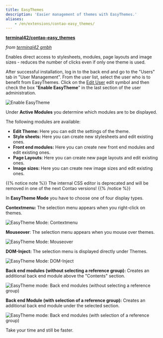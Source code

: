 ```yaml
---
title: EasyThemes
description: 'Easier management of themes with EasyThemes.'
aliases:
    - /en/extensions/contao-easy_themes/
---
```


**[terminal42/contao-easy\_themes](https://packagist.org/packages/terminal42/contao-easy_themes)**

*from [terminal42 gmbh](https://www.terminal42.ch/de/)*

Enables direct access to stylesheets, modules, page layouts and image sizes - reduces the number of clicks even if only 
one theme is used.

After successful installation, log in to the back end and go to the "Users" tab in "User Management". From the user 
list, select the user who is to benefit from EasyThemes. Click on the 
[Edit User](/de/icons/edit.svg?classes=icon "Edit User") edit symbol and then check the box "**Enable EasyTheme**" in 
the last section of the user administration.

![Enable EasyTheme](/de/extensions/images/en/enable-contao-easy_themes.png?classes=shadow)

Under **Active Modules** you determine which modules are to be displayed.

The following modules are available:

- **Edit Theme:** Here you can edit the settings of the theme.
- **Style sheets:** Here you can create new stylesheets and edit existing ones.
- **Front end modules:** Here you can create new front end modules and edit existing ones.
- **Page Layouts**: Here you can create new page layouts and edit existing ones.
- **Image sizes:** Here you can create new image sizes and edit existing ones.

{{% notice note %}}
The internal CSS editor is deprecated and will be removed in one of the next Contao versions!
{{% /notice %}}

In **EasyTheme Mode** you have to choose one of four display types.

**Contextmenu:** The selection menu appears when you right-click on themes.

![EasyTheme Mode: Contextmenu](/de/extensions/images/en/contao-easy_themes-mode-contextmenu.png?classes=shadow)

**Mouseover**: The selection menu appears when you mouse over themes.

![EasyTheme Mode: Mouseover](/de/extensions/images/en/contao-easy_themes-mode-mouseover.png?classes=shadow)

**DOM-Inject:** The selection menu is displayed directly under Themes.

![EasyTheme Mode: DOM-Inject](/de/extensions/images/en/contao-easy_themes-mode-dom-inject.png?classes=shadow)

**Back end modules (without selecting a reference group):** Creates an additional back end module above the "Contents" 
section.

![EasyTheme mode: Back end modules (without selecting a reference group)](/de/extensions/images/en/contao-easy_themes-mode-back-end-modules-without-reference.png?classes=shadow)

**Back end Module (with selection of a reference group):** Creates an additional back end module under the selected 
section.

![EasyTheme mode: Back end modules (with selection of a reference group)](/de/extensions/images/en/contao-easy_themes-mode-back-end-module-with-reference.png?classes=shadow)

Take your time and still be faster.
